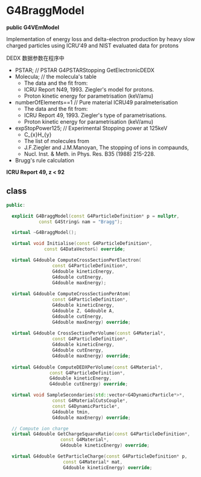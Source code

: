 <!-- G4BraggModel.md --- 
;; 
;; Description: 
;; Author: Hongyi Wu(吴鸿毅)
;; Email: wuhongyi@qq.com 
;; Created: 四 7月 12 23:22:41 2018 (+0800)
;; Last-Updated: 五 7月 13 03:54:39 2018 (+0800)
;;           By: Hongyi Wu(吴鸿毅)
;;     Update #: 5
;; URL: http://wuhongyi.cn -->

# G4BraggModel

**public G4VEmModel**

Implementation of energy loss and delta-electron production by heavy slow charged particles using ICRU'49 and NIST evaluated data for protons

DEDX 数据参数在程序中  
- PSTAR;             // PSTAR G4PSTARStopping   GetElectronicDEDX
- Molecula;          // the molecula's table
	- The data and the fit from: 
	- ICRU Report N49, 1993. Ziegler's model for protons.
	- Proton kinetic energy for parametrisation (keV/amu)  
- numberOfElements==1 // Pure material ICRU49 paralmeterisation
	- The data and the fit from: 
	- ICRU Report 49, 1993. Ziegler's type of parametrisations.
	- Proton kinetic energy for parametrisation (keV/amu)  
- expStopPower125;    // Experimental Stopping power at 125keV
	- C_{x}H_{y}
	- The list of molecules from
	- J.F.Ziegler and J.M.Manoyan, The stopping of ions in compaunds,
	- Nucl. Inst. & Meth. in Phys. Res. B35 (1988) 215-228.
- Brugg's rule calculation


**ICRU Report 49, z < 92**


## class

```cpp
public:

  explicit G4BraggModel(const G4ParticleDefinition* p = nullptr,
			const G4String& nam = "Bragg");

  virtual ~G4BraggModel();

  virtual void Initialise(const G4ParticleDefinition*, 
			  const G4DataVector&) override;

  virtual G4double ComputeCrossSectionPerElectron(
				 const G4ParticleDefinition*,
				 G4double kineticEnergy,
				 G4double cutEnergy,
				 G4double maxEnergy);
				 
  virtual G4double ComputeCrossSectionPerAtom(
				 const G4ParticleDefinition*,
				 G4double kineticEnergy,
				 G4double Z, G4double A,
				 G4double cutEnergy,
				 G4double maxEnergy) override;
				 				 
  virtual G4double CrossSectionPerVolume(const G4Material*,
				 const G4ParticleDefinition*,
				 G4double kineticEnergy,
				 G4double cutEnergy,
				 G4double maxEnergy) override;
				 
  virtual G4double ComputeDEDXPerVolume(const G4Material*,
				const G4ParticleDefinition*,
				G4double kineticEnergy,
				G4double cutEnergy) override;

  virtual void SampleSecondaries(std::vector<G4DynamicParticle*>*,
				 const G4MaterialCutsCouple*,
				 const G4DynamicParticle*,
				 G4double tmin,
				 G4double maxEnergy) override;

  // Compute ion charge 
  virtual G4double GetChargeSquareRatio(const G4ParticleDefinition*,
					const G4Material*,
					G4double kineticEnergy) override;

  virtual G4double GetParticleCharge(const G4ParticleDefinition* p,
				     const G4Material* mat,
				     G4double kineticEnergy) override;
```

<!-- G4BraggModel.md ends here -->

